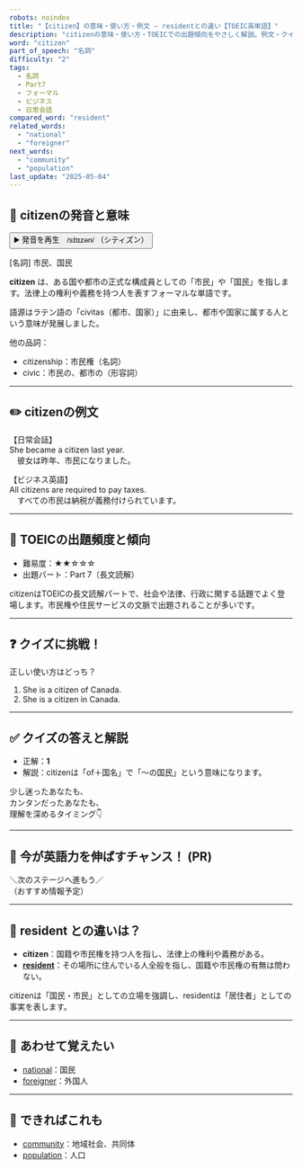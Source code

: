 ```yaml
---
robots: noindex
title: "【citizen】の意味・使い方・例文 ― residentとの違い【TOEIC英単語】"
description: "citizenの意味・使い方・TOEICでの出題傾向をやさしく解説。例文・クイズ付きでresidentとの違いもわかりやすく学べます。"
word: "citizen"
part_of_speech: "名詞"
difficulty: "2"
tags:
  - 名詞
  - Part7
  - フォーマル
  - ビジネス
  - 日常会話
compared_word: "resident"
related_words:
  - "national"
  - "foreigner"
next_words:
  - "community"
  - "population"
last_update: "2025-05-04"
---
```


## 🔰 citizenの発音と意味

<button class="play-audio" onclick="playTTS('citizen')">
  <span class="play-audio-main">
    ▶️ 発音を再生　/sɪ́tɪzən/
  </span>
  <span class="play-audio-sub">
    （シティズン）
  </span>
</button>

[名詞] 市民、国民

**citizen** は、ある国や都市の正式な構成員としての「市民」や「国民」を指します。法律上の権利や義務を持つ人を表すフォーマルな単語です。

語源はラテン語の「civitas（都市、国家）」に由来し、都市や国家に属する人という意味が発展しました。

他の品詞：  
- citizenship：市民権（名詞）
- civic：市民の、都市の（形容詞）

---

## ✏️ citizenの例文

【日常会話】  
She became a citizen last year.  
　彼女は昨年、市民になりました。

【ビジネス英語】  
All citizens are required to pay taxes.  
　すべての市民は納税が義務付けられています。

---

## 🎯 TOEICの出題頻度と傾向

- 難易度：★★☆☆☆
- 出題パート：Part 7（長文読解）

citizenはTOEICの長文読解パートで、社会や法律、行政に関する話題でよく登場します。市民権や住民サービスの文脈で出題されることが多いです。

---

## ❓ クイズに挑戦！

正しい使い方はどっち？

1. She is a citizen of Canada.  
2. She is a citizen in Canada.

---

## ✅ クイズの答えと解説

- 正解：**1**
- 解説：citizenは「of＋国名」で「～の国民」という意味になります。

少し迷ったあなたも、  
カンタンだったあなたも、  
理解を深めるタイミング👇️

---

## 🚀 今が英語力を伸ばすチャンス！ (PR)

<div class="info-center">
＼次のステージへ進もう／<br>  
（おすすめ情報予定）
</div>

---

## 🤔  resident との違いは？

- **citizen**：国籍や市民権を持つ人を指し、法律上の権利や義務がある。
- **[resident](/word/resident)**：その場所に住んでいる人全般を指し、国籍や市民権の有無は問わない。

citizenは「国民・市民」としての立場を強調し、residentは「居住者」としての事実を表します。

---

## 🧩 あわせて覚えたい

- [national](/word/national)：国民
- [foreigner](/word/foreigner)：外国人

---

## 📖 できればこれも

- [community](/word/community)：地域社会、共同体
- [population](/word/population)：人口

<!-- cvid: aid07_bid07 -->
